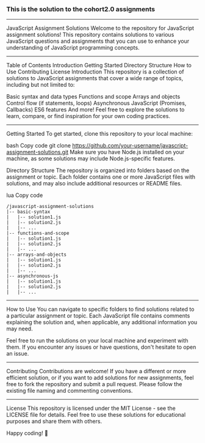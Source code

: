 ### This is the solution to the cohort2.0 assignments ### 
---
JavaScript Assignment Solutions
Welcome to the repository for JavaScript assignment solutions! This repository contains solutions to various JavaScript questions and assignments that you can use to enhance your understanding of JavaScript programming concepts.

***

Table of Contents
Introduction
Getting Started
Directory Structure
How to Use
Contributing
License
Introduction
This repository is a collection of solutions to JavaScript assignments that cover a wide range of topics, including but not limited to:

Basic syntax and data types
Functions and scope
Arrays and objects
Control flow (if statements, loops)
Asynchronous JavaScript (Promises, Callbacks)
ES6 features
And more!
Feel free to explore the solutions to learn, compare, or find inspiration for your own coding practices.

***
Getting Started
To get started, clone this repository to your local machine:

bash
Copy code
git clone https://github.com/your-username/javascript-assignment-solutions.git
Make sure you have Node.js installed on your machine, as some solutions may include Node.js-specific features.

Directory Structure
The repository is organized into folders based on the assignment or topic. Each folder contains one or more JavaScript files with solutions, and may also include additional resources or README files.

lua
Copy code
```
/javascript-assignment-solutions
|-- basic-syntax
|   |-- solution1.js
|   |-- solution2.js
|   |-- ...
|-- functions-and-scope
|   |-- solution1.js
|   |-- solution2.js
|   |-- ...
|-- arrays-and-objects
|   |-- solution1.js
|   |-- solution2.js
|   |-- ...
|-- asynchronous-js
|   |-- solution1.js
|   |-- solution2.js
|   |-- ...

```

---

How to Use
You can navigate to specific folders to find solutions related to a particular assignment or topic. Each JavaScript file contains comments explaining the solution and, when applicable, any additional information you may need.

Feel free to run the solutions on your local machine and experiment with them. If you encounter any issues or have questions, don't hesitate to open an issue.

---
Contributing
Contributions are welcome! If you have a different or more efficient solution, or if you want to add solutions for new assignments, feel free to fork the repository and submit a pull request. Please follow the existing file naming and commenting conventions.

---
License
This repository is licensed under the MIT License - see the LICENSE file for details. Feel free to use these solutions for educational purposes and share them with others.

Happy coding! 🚀
